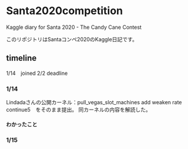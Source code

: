 # Santa2020competition
Kaggle diary for Santa 2020 - The Candy Cane Contest

このリポジトリはSantaコンペ2020のKaggle日記です。

## timeline
1/14　joined
2/2   deadline

### 1/14
Lindadaさんの公開カーネル：pull_vegas_slot_machines add weaken rate continue5　をそのまま提出。
同カーネルの内容を解読した。
#### わかったこと
### 1/15
